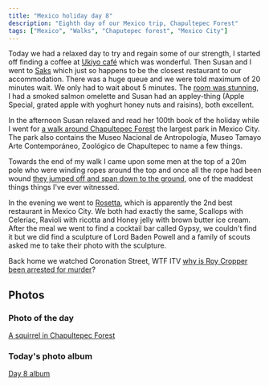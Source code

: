 ```yaml
---
title: "Mexico holiday day 8"
description: "Eighth day of our Mexico trip, Chapultepec Forest"
tags: ["Mexico", "Walks", "Chaputepec forest", "Mexico City"]
---
```


Today we had a relaxed day to try and regain some of our strength, I started off finding a coffee at [Ukiyo café](https://maps.app.goo.gl/ukgznWKJfcgEtiYh9) which was wonderful. Then Susan and I went to [Saks](https://maps.app.goo.gl/W47pL8QLdgY4CKvq6) which just so happens to be the closest restaurant to our accommodation. There was a huge queue and we were told maximum of 20 minutes wait. We only had to wait about 5 minutes. The [room was stunning](https://flickr.com/photos/dletorey/53648780612/in/album-72177720316186853/lightbox/), I had a smoked salmon omelette and Susan had an appley-thing (Apple Special, grated apple with yoghurt honey nuts and raisins), both excellent.

In the afternoon Susan relaxed and read her 100th book of the holiday while I went for [a walk around Chapultepec Forest](https://www.strava.com/activities/11166961638) the largest park in Mexico City. The park also contains the Museo Nacional de Antropología, Museo Tamayo Arte Contemporáneo, Zoológico de Chapultepec to name a few things.

Towards the end of my walk I came upon some men at the top of a 20m pole who were winding ropes around the top and once all the rope had been wound [they jumped off and span down to the ground](https://flickr.com/photos/dletorey/53650019711/in/album-72177720316186853/lightbox/), one of the maddest things things I've ever witnessed.

In the evening we went to [Rosetta](https://rosetta.com.mx/en/), which is apparently the 2nd best restaurant in Mexico City. We both had exactly the same, Scallops with Celeriac, Ravioli with ricotta and Honey jelly with brown butter ice cream. After the meal we went to find a cocktail bar called Gypsy, we couldn't find it but we did find a sculpture of Lord Baden Powell and a family of scouts asked me to take their photo with the sculpture.

Back home we watched Coronation Street, WTF ITV [why is Roy Cropper been arrested for murder](https://www.youtube.com/watch?v=QQkVKy1MGjE)?

## Photos

### Photo of the day

[A squirrel in Chapultepec Forest](https://flickr.com/photos/dletorey/53648783852/in/album-72177720316186853/lightbox/)

### Today's photo album

[Day 8 album](https://flickr.com/photos/dletorey/albums/72177720316186853/)
